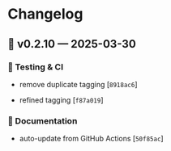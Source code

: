 # Changelog

## 🚀 v0.2.10 — 2025-03-30

### 🧪 Testing & CI

- remove duplicate tagging [`8918ac6`]

- refined tagging [`f87a019`]

### 📝 Documentation

- auto-update from GitHub Actions [`50f85ac`]
